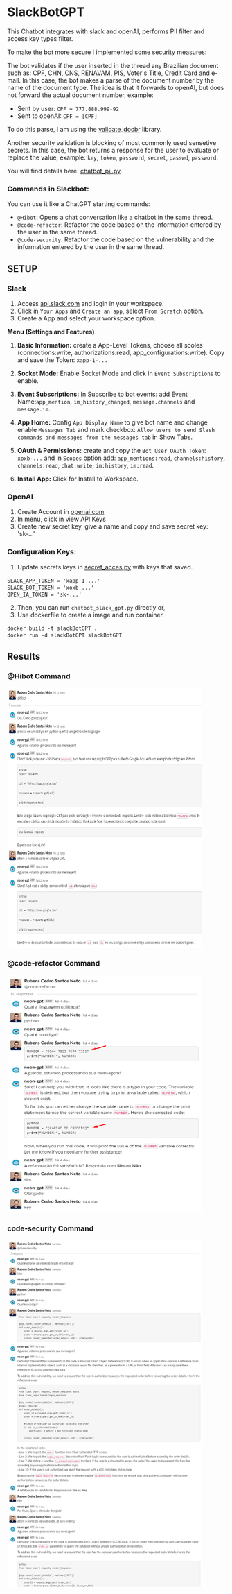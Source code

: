# SlackBotGPT

This Chatbot integrates with slack and openAI, performs PII filter and access key types filter. 

To make the bot more secure I implemented some security measures:

The bot validates if the user inserted in the thread any Brazilian document such as: CPF, CHN, CNS, RENAVAM, PIS, Voter's Title, Credit Card and e-mail. In this case, the bot makes a parse of the document number by the name of the document type. The idea is that it forwards to openAI, but does not forward the actual document number, example: 

* Sent by user: `CPF = 777.888.999-92`
* Sent to openAI: `CPF = [CPF]`

To do this parse, I am using the [validate_docbr](https://github.com/alvarofpp/validate-docbr/tree/main) library.

Another security validation is blocking of most commonly used sensetive secrets. In this case, the bot returns a response for the user to evaluate or replace the value, example: `key`, `token`, `password`, `secret`, `passwd`, `password`.

You will find details here: [chatbot_pii.py](https://github.com/rcedros/SlackBotGPT/blob/main/filter_pii.py).

### Commands in Slackbot:
You can use it like a ChatGPT starting commands:

* `@Hibot`: Opens a chat conversation like a chatbot in the same thread.
* `@code-refactor`: Refactor the code based on the information entered by the user in the same thread.
* `@code-security`: Refactor the code based on the vulnerability and the information entered by the user in the same thread.

## SETUP

### Slack

1. Access [api.slack.com](https://api.slack.com) and login in your workspace.
2. Click in `Your Apps` and `Create an app`, select `From Scratch` option.
3. Create a App and select your workspace option.

**Menu (Settings and Features)**

1.  **Basic Information:** create a App-Level Tokens, choose all scoles (connections:write, authorizations:read, app_configurations:write). Copy and save the Token: `xapp-1-...`

3.  **Socket Mode:** Enable Socket Mode and click in `Event Subscriptions` to enable.
  
5.   **Event Subscriptions:** In Subscribe to bot events: add Event Name:`app_mention`, `im_history_changed`, `message.channels` and `message.im`.
   
7.   **App Home:** Config `App Display Name` to give bot name and change enable `Messages Tab` and mark checkbox: `Allow users to send Slash commands and messages from the messages tab` in Show Tabs.
   
9.   **OAuth & Permissions:** create and copy the `Bot User OAuth Token`: `xoxb-...` and in `Scopes` option add: `app_mentions:read`, `channels:history`, `channels:read`, `chat:write`, `im:history`, `im:read`.
    
11.   **Install App:** Click for Install to Workspace.

### OpenAI

1. Create Account in [openai.com](https://openai.com)
2. In menu, click in view API Keys
3. Create new secret key, give a name and copy and save secret key: 'sk-...'

### Configuration Keys:

1. Update secrets keys in [secret_acces.py](https://github.com/rcedros/SlackBotGPT/blob/main/secret_access.py) with keys that saved.
```
SLACK_APP_TOKEN = 'xapp-1-...'
SLACK_BOT_TOKEN = 'xoxb-...'
OPEN_IA_TOKEN = 'sk-...'
```
2. Then, you can run `chatbot_slack_gpt.py` directly or,
3. Use dockerfile to create a image and run container.
```
docker build -t slackBotGPT .
docker run -d slackBotGPT slackBotGPT
```
## Results

### @Hibot Command

<div align="left">
<img src="https://github.com/rcedros/SlackBotGPT/blob/main/hibot.png" height="600" width="450">
</div>

### @code-refactor Command

<div align="left">
<img src="https://github.com/rcedros/SlackBotGPT/blob/main/refactor.png" height="550" width="450">
</div>

### code-security Command

<div align="left">
<img src="https://github.com/rcedros/SlackBotGPT/blob/main/security.png" height="800" width="450">
</div>
